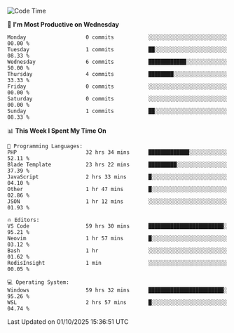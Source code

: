 <!--START_SECTION:waka-->
![Code Time](http://img.shields.io/badge/Code%20Time-6%2C018%20hrs%2048%20mins-blue)

📅 **I'm Most Productive on Wednesday** 

```text
Monday                   0 commits           ░░░░░░░░░░░░░░░░░░░░░░░░░   00.00 % 
Tuesday                  1 commits           ██░░░░░░░░░░░░░░░░░░░░░░░   08.33 % 
Wednesday                6 commits           ████████████░░░░░░░░░░░░░   50.00 % 
Thursday                 4 commits           ████████░░░░░░░░░░░░░░░░░   33.33 % 
Friday                   0 commits           ░░░░░░░░░░░░░░░░░░░░░░░░░   00.00 % 
Saturday                 0 commits           ░░░░░░░░░░░░░░░░░░░░░░░░░   00.00 % 
Sunday                   1 commits           ██░░░░░░░░░░░░░░░░░░░░░░░   08.33 % 
```


📊 **This Week I Spent My Time On** 

```text
💬 Programming Languages: 
PHP                      32 hrs 34 mins      █████████████░░░░░░░░░░░░   52.11 % 
Blade Template           23 hrs 22 mins      █████████░░░░░░░░░░░░░░░░   37.39 % 
JavaScript               2 hrs 33 mins       █░░░░░░░░░░░░░░░░░░░░░░░░   04.10 % 
Other                    1 hr 47 mins        █░░░░░░░░░░░░░░░░░░░░░░░░   02.86 % 
JSON                     1 hr 12 mins        ░░░░░░░░░░░░░░░░░░░░░░░░░   01.93 % 

🔥 Editors: 
VS Code                  59 hrs 30 mins      ████████████████████████░   95.21 % 
Neovim                   1 hr 57 mins        █░░░░░░░░░░░░░░░░░░░░░░░░   03.12 % 
Bash                     1 hr                ░░░░░░░░░░░░░░░░░░░░░░░░░   01.62 % 
RedisInsight             1 min               ░░░░░░░░░░░░░░░░░░░░░░░░░   00.05 % 

💻 Operating System: 
Windows                  59 hrs 32 mins      ████████████████████████░   95.26 % 
WSL                      2 hrs 57 mins       █░░░░░░░░░░░░░░░░░░░░░░░░   04.74 % 
```


 Last Updated on 01/10/2025 15:36:51 UTC
<!--END_SECTION:waka-->
